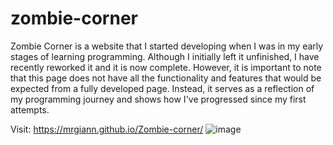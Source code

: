 # zombie-corner
Zombie Corner is a website that I started developing when I was in my early stages of learning programming. Although I initially left it unfinished, I have recently reworked it and it is now complete. However, it is important to note that this page does not have all the functionality and features that would be expected from a fully developed page. Instead, it serves as a reflection of my programming journey and shows how I've progressed since my first attempts.

Visit: https://mrgiann.github.io/Zombie-corner/
![image](https://github.com/mrgiann/Zombie-corner/assets/82038942/8821fdf9-d299-4a25-a94e-fe2e482fe7bf)


